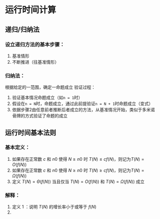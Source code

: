 # 运行时间计算

## 递归/归纳法
### 设立递归方法的基本步骤：
1. 基准情形
2. 不断推进（往基准情形）

### 归纳法：
根据给定的一范围，确定一命题成立
验证过程：
1. 验证基本情况命题成立（如`n = 1`时）
2. 假设在`n = N`时，命题成立，通过此前提验证`n = N + 1`时命题成立（变式）
3. 依据步骤2由任意前者推断后者成立的方法，从基准情况开始，类似于多米诺骨牌的方式验证了命题的成立

## 运行时间基本法则

### 基本定义：
1. 如果存在正常数 $c$ 和 $n0$ 使得 $N\geqslant n0$ 时 $T(N)\leqslant cf(N)$，则记为$T(N)=O(f(N))$
2. 如果存在正常数 $c$ 和 $n0$ 使得 $N\geqslant n0$ 时 $T(N)\geqslant cf(N)$，则记为$T(N)= \Omega (f(N))$
3. 定义 $T(N)=\Theta(f(N))$ 当且仅当 $T(N)=O(f(N))$ 和 $T(N)= \Omega (f(N))$ 成立

### 解释：
1. 定义 1 ：说明 $T(N)$ 的增长率小于或等于 $f(N)$
2. 





